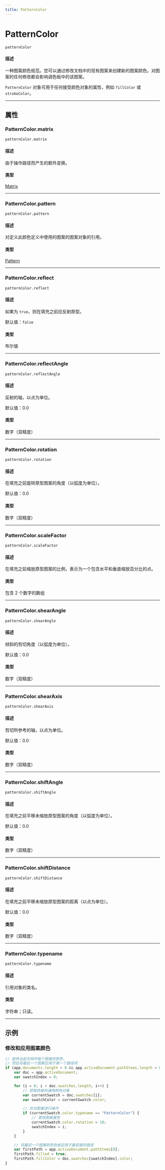 ```yaml
---
title: PatternColor
---
```

# PatternColor

`patternColor`

#### 描述

一种图案颜色规范。您可以通过修改文档中的现有图案来创建新的图案颜色。对图案的任何修改都会影响调色板中的该图案。

`PatternColor` 对象可用于任何接受颜色对象的属性，例如 `fillColor` 或 `strokeColor`。

---

## 属性

### PatternColor.matrix

`patternColor.matrix`

#### 描述

由于操作路径而产生的额外变换。

#### 类型

[Matrix](.././Matrix)

---

### PatternColor.pattern

`patternColor.pattern`

#### 描述

对定义此颜色定义中使用的图案的图案对象的引用。

#### 类型

[Pattern](.././Pattern)

---

### PatternColor.reflect

`patternColor.reflect`

#### 描述

如果为 `true`，则在填充之前应反射原型。

默认值：`false`

#### 类型

布尔值

---

### PatternColor.reflectAngle

`patternColor.reflectAngle`

#### 描述

反射的轴，以点为单位。

默认值：0.0

#### 类型

数字（双精度）

---

### PatternColor.rotation

`patternColor.rotation`

#### 描述

在填充之前旋转原型图案的角度（以弧度为单位）。

默认值：0.0

#### 类型

数字（双精度）

---

### PatternColor.scaleFactor

`patternColor.scaleFactor`

#### 描述

在填充之前缩放原型图案的比例，表示为一个包含水平和垂直缩放百分比的点。

#### 类型

包含 2 个数字的数组

---

### PatternColor.shearAngle

`patternColor.shearAngle`

#### 描述

倾斜的剪切角度（以弧度为单位）。

默认值：0.0

#### 类型

数字（双精度）

---

### PatternColor.shearAxis

`patternColor.shearAxis`

#### 描述

剪切所参考的轴，以点为单位。

默认值：0.0

#### 类型

数字（双精度）

---

### PatternColor.shiftAngle

`patternColor.shiftAngle`

#### 描述

在填充之前平移未缩放原型图案的角度（以弧度为单位）。

默认值：0.0

#### 类型

数字（双精度）

---

### PatternColor.shiftDistance

`patternColor.shiftDistance`

#### 描述

在填充之前平移未缩放原型图案的距离（以点为单位）。

默认值：0.0

#### 类型

数字（双精度）

---

### PatternColor.typename

`patternColor.typename`

#### 描述

引用对象的类名。

#### 类型

字符串；只读。

---

## 示例

### 修改和应用图案颜色

```javascript
// 旋转当前文档中每个图案的颜色，
// 然后将最后一个图案应用于第一个路径项
if (app.documents.length > 0 && app.activeDocument.pathItems.length > 0) {
    var doc = app.activeDocument;
    var swatchIndex = 0;

    for (i = 0; i < doc.swatches.length; i++) {
        // 获取色板的通用颜色对象
        var currentSwatch = doc.swatches[i];
        var swatchColor = currentSwatch.color;

        // 仅对图案进行操作
        if (currentSwatch.color.typename == "PatternColor") {
            // 更改图案属性
            currentSwatch.color.rotation = 10;
            swatchIndex = i;
        }
    }

    // 将最后一个图案颜色色板应用于最前面的路径
    var firstPath = app.activeDocument.pathItems[0];
    firstPath.filled = true;
    firstPath.fillColor = doc.swatches[swatchIndex].color;
}
```